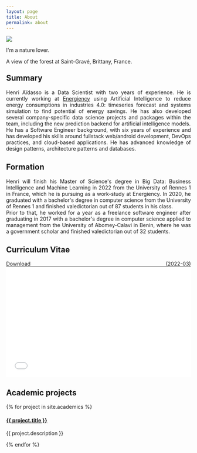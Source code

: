 ```yaml
---
layout: page
title: About
permalink: about
---
```


<div style="text-align: justify">

<img class="mx-auto w-1/2" src="{{site.baseurl}}/assets/img/profile.jpeg">
<p class="!py-0 !mb-0 text-center">I'm a nature lover.</p>
<p class="!text-gray-500 !py-0 !mt-0 !text-xs text-center">A view of the forest at Saint-Gravé, Brittany, France.</p>

<h2 style="margin-top: 24px">Summary</h2>
<p>
Henri Aïdasso is a Data Scientist with two years of experience. He is currently working at <a class="text-black" href="https://energiency.com" target="_blank">Energiency</a> using Artificial Intelligence to reduce energy consumptions in industries 4.0: timeseries forecast and systems simulation to find potential of energy savings. He has also developed several company-specific data science projects and packages within the team, including the new prediction backend for artificial intelligence models. <br>
He has a Software Engineer background, with six years of experience and has developed his skills around fullstack web/android development, DevOps practices, and cloud-based applications. He has advanced knowledge of design patterns, architecture patterns and databases.
</p>

<h2>Formation</h2>
<p>
Henri will finish his Master of Science's degree in Big Data: Business Intelligence and Machine Learning in 2022 from the University of Rennes 1 in France, which he is pursuing as a work-study at Energiency.
In 2020, he graduated with a bachelor's degree in computer science from the University of Rennes 1 and finished valedictorian out of 87 students in his class. <br>
Prior to that, he worked for a year as a freelance software engineer after graduating in 2017 with a bachelor's degree in computer science applied to management from the University of Abomey-Calavi in Benin, where he was a government scholar and finished valedictorian out of 32 students.
</p>

<h2>Curriculum Vitae</h2>
	<a href="{{site.baseurl}}/assets/raw/CV.pdf" target="_blank">Download (2022-03)</a>
	<iframe 
	src="{{site.baseurl}}/assets/js/viewer/viewer.html?file={{site.baseurl}}/assets/raw/CV.pdf"
	width="100%"
	height="300px"
	style="border: none;"></iframe>


<h2>Academic projects</h2>
<div>
  {% for project in site.academics %}
    <div>
		<h4><a class="!mb-0" href="{{ project.link }}" target="_blank">{{ project.title }}</a></h4>
		<p class="text-md text-gray-400 !mt-0">{{ project.description }}</p>
    </div>
  {% endfor %}
</div>
</div>
